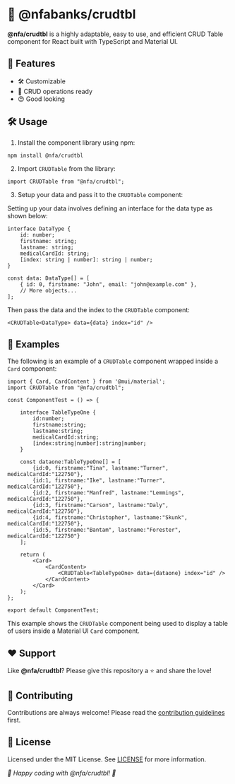 # 🚀 @nfabanks/crudtbl

**@nfa/crudtbl** is a highly adaptable, easy to use, and efficient CRUD Table component for React built with TypeScript and Material UI.

## 🌟 Features
- 🛠️ Customizable
- 🎯 CRUD operations ready
- 😍 Good looking

## 🛠️ Usage

1. Install the component library using npm:
```
npm install @nfa/crudtbl
```
2. Import `CRUDTable` from the library:
```
import CRUDTable from "@nfa/crudtbl";
```
3. Setup your data and pass it to the `CRUDTable` component:

Setting up your data involves defining an interface for the data type as shown below:
```
interface DataType {
	id: number;
	firstname: string;
	lastname: string;
	medicalCardId: string;
	[index: string | number]: string | number;
}

const data: DataType[] = [
	{ id: 0, firstname: "John", email: "john@example.com" },
	// More objects...
];
```
Then pass the data and the index to the `CRUDTable` component:
```
<CRUDTable<DataType> data={data} index="id" />
```
## 🎯 Examples

The following is an example of a `CRUDTable` component wrapped inside a `Card` component:
```
import { Card, CardContent } from '@mui/material';
import CRUDTable from "@nfa/crudtbl";

const ComponentTest = () => {

	interface TableTypeOne {
		id:number;
		firstname:string;
		lastname:string;
		medicalCardId:string;
		[index:string|number]:string|number;
	}

	const dataone:TableTypeOne[] = [
		{id:0, firstname:"Tina", lastname:"Turner", medicalCardId:"122750"},
		{id:1, firstname:"Ike", lastname:"Turner", medicalCardId:"122750"},
		{id:2, firstname:"Manfred", lastname:"Lemmings", medicalCardId:"122750"},
		{id:3, firstname:"Carson", lastname:"Daly", medicalCardId:"122750"},
		{id:4, firstname:"Christopher", lastname:"Skunk", medicalCardId:"122750"},
		{id:5, firstname:"Bantam", lastname:"Forester", medicalCardId:"122750"}
	];

	return (
		<Card>
			<CardContent>
				<CRUDTable<TableTypeOne> data={dataone} index="id" />
			</CardContent>
		</Card>
	);
};

export default ComponentTest;
```
This example shows the `CRUDTable` component being used to display a table of users inside a Material UI `Card` component.

## ❤️ Support
Like **@nfa/crudtbl**? Please give this repository a ⭐️ and share the love!

## 🤝 Contributing
Contributions are always welcome! Please read the [contribution guidelines](CONTRIBUTING.md) first.

## 📜 License
Licensed under the MIT License. See [LICENSE](LICENSE) for more information.

*🚀 Happy coding with @nfa/crudtbl! 🚀*
